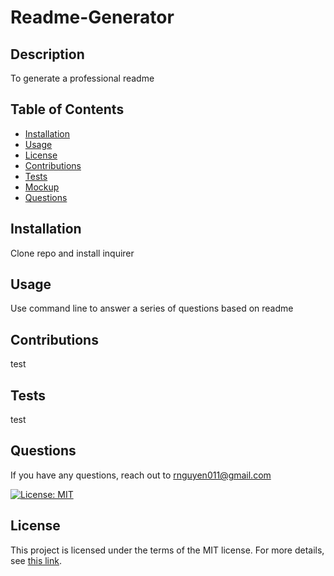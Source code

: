 # Readme-Generator

## Description
To generate a professional readme

## Table of Contents
    
- [Installation](#installation)
- [Usage](#usage)
- [License](#license)
- [Contributions](#contributions)
- [Tests](#tests)
- [Mockup](#preview)
- [Questions](#questions)

## Installation
Clone repo and install inquirer

## Usage
Use command line to answer a series of questions based on readme

## Contributions
test

## Tests
test

## Questions
If you have any questions, reach out to rnguyen011@gmail.com

[![License: MIT](https://img.shields.io/badge/License-MIT-yellow.svg)](https://opensource.org/licenses/MIT)

## License

This project is licensed under the terms of the MIT license. For more details, see [this link](https://opensource.org/licenses/MIT).
